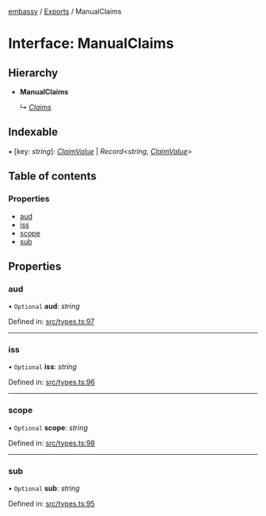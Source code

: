 [embassy](../README.md) / [Exports](../modules.md) / ManualClaims

# Interface: ManualClaims

## Hierarchy

* **ManualClaims**

  ↳ [*Claims*](claims.md)

## Indexable

▪ [key: *string*]: [*ClaimValue*](../modules.md#claimvalue) \| *Record*<*string*, [*ClaimValue*](../modules.md#claimvalue)\>

## Table of contents

### Properties

- [aud](manualclaims.md#aud)
- [iss](manualclaims.md#iss)
- [scope](manualclaims.md#scope)
- [sub](manualclaims.md#sub)

## Properties

### aud

• `Optional` **aud**: *string*

Defined in: [src/types.ts:97](https://github.com/TomFrost/Embassy/blob/46b38ed/src/types.ts#L97)

___

### iss

• `Optional` **iss**: *string*

Defined in: [src/types.ts:96](https://github.com/TomFrost/Embassy/blob/46b38ed/src/types.ts#L96)

___

### scope

• `Optional` **scope**: *string*

Defined in: [src/types.ts:98](https://github.com/TomFrost/Embassy/blob/46b38ed/src/types.ts#L98)

___

### sub

• `Optional` **sub**: *string*

Defined in: [src/types.ts:95](https://github.com/TomFrost/Embassy/blob/46b38ed/src/types.ts#L95)
